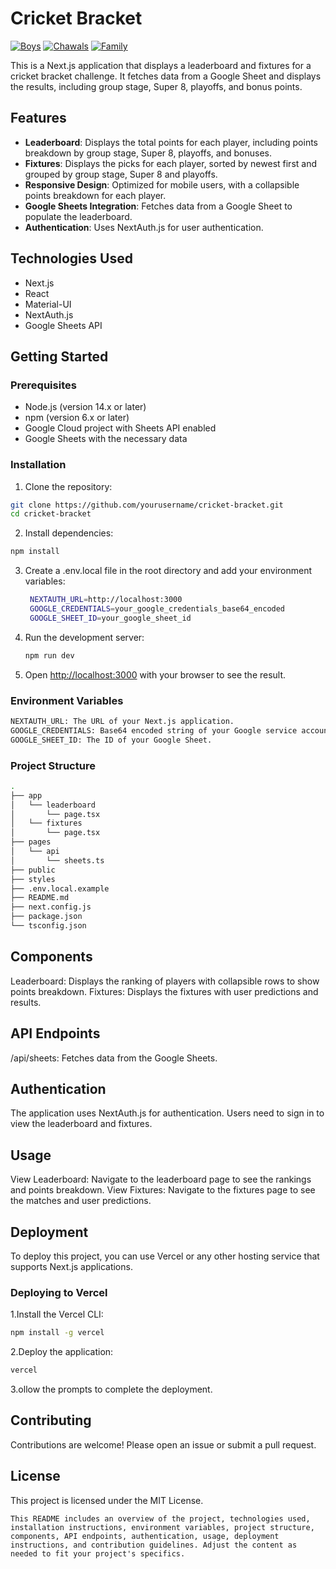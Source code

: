 # Cricket Bracket

[![Boys](https://vercelbadge.vercel.app/api/arsidada/cricket-bracket)](https://vercel.com/arsidada/cricket-bracket) 
[![Chawals](https://vercelbadge.vercel.app/api/arsidada/chawal-cricket-bracket)](https://vercel.com/arsidada/chawal-cricket-bracket)
[![Family](https://vercelbadge.vercel.app/api/arsidada/family-cricket-bracket)](https://vercel.com/arsidada/family-cricket-bracket)

This is a Next.js application that displays a leaderboard and fixtures for a cricket bracket challenge. It fetches data from a Google Sheet and displays the results, including group stage, Super 8, playoffs, and bonus points.

## Features

- **Leaderboard**: Displays the total points for each player, including points breakdown by group stage, Super 8, playoffs, and bonuses.
- **Fixtures**: Displays the picks for each player, sorted by newest first and grouped by group stage, Super 8 and playoffs.
- **Responsive Design**: Optimized for mobile users, with a collapsible points breakdown for each player.
- **Google Sheets Integration**: Fetches data from a Google Sheet to populate the leaderboard.
- **Authentication**: Uses NextAuth.js for user authentication.

## Technologies Used

- Next.js
- React
- Material-UI
- NextAuth.js
- Google Sheets API

## Getting Started

### Prerequisites

- Node.js (version 14.x or later)
- npm (version 6.x or later)
- Google Cloud project with Sheets API enabled
- Google Sheets with the necessary data

### Installation

1. Clone the repository:

```bash
git clone https://github.com/yourusername/cricket-bracket.git
cd cricket-bracket
```

2. Install dependencies:

```bash
npm install
```

3. Create a .env.local file in the root directory and add your environment variables:

   ```bash
    NEXTAUTH_URL=http://localhost:3000
    GOOGLE_CREDENTIALS=your_google_credentials_base64_encoded
    GOOGLE_SHEET_ID=your_google_sheet_id
    ```

4. Run the development server:

    ```bash
    npm run dev
    ```

5. Open <http://localhost:3000> with your browser to see the result.

### Environment Variables

```bash
NEXTAUTH_URL: The URL of your Next.js application.
GOOGLE_CREDENTIALS: Base64 encoded string of your Google service account credentials JSON.
GOOGLE_SHEET_ID: The ID of your Google Sheet.
```

### Project Structure

```bash
.
├── app
│   └── leaderboard
│       └── page.tsx
│   └── fixtures
│       └── page.tsx
├── pages
│   └── api
│       └── sheets.ts
├── public
├── styles
├── .env.local.example
├── README.md
├── next.config.js
├── package.json
└── tsconfig.json
```

## Components

Leaderboard: Displays the ranking of players with collapsible rows to show points breakdown.
Fixtures: Displays the fixtures with user predictions and results.

## API Endpoints

/api/sheets: Fetches data from the Google Sheets.

## Authentication

The application uses NextAuth.js for authentication. Users need to sign in to view the leaderboard and fixtures.

## Usage

View Leaderboard: Navigate to the leaderboard page to see the rankings and points breakdown.
View Fixtures: Navigate to the fixtures page to see the matches and user predictions.

## Deployment

To deploy this project, you can use Vercel or any other hosting service that supports Next.js applications.

### Deploying to Vercel

1.Install the Vercel CLI:

```bash
npm install -g vercel
```

2.Deploy the application:

```bash
vercel
```

3.ollow the prompts to complete the deployment.

## Contributing

Contributions are welcome! Please open an issue or submit a pull request.

## License

This project is licensed under the MIT License.

```vbnet
This README includes an overview of the project, technologies used, installation instructions, environment variables, project structure, components, API endpoints, authentication, usage, deployment instructions, and contribution guidelines. Adjust the content as needed to fit your project's specifics.
```
